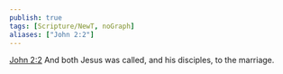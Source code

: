 ```yaml
---
publish: true
tags: [Scripture/NewT, noGraph]
aliases: ["John 2:2"]
---
```

[John 2:2](https://churchofjesuschrist.org/study/scriptures/nt/john/2?lang=eng&id=p2#p2) And both Jesus was called, and his disciples, to the marriage.
